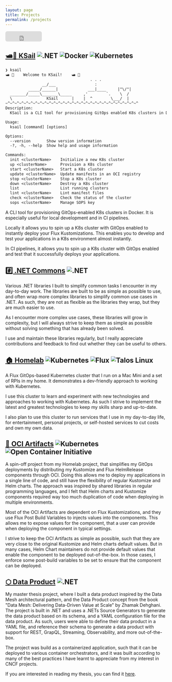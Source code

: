 ```yaml
---
layout: page
title: Projects
permalink: /projects
---
```


<iframe src="https://github.com/sponsors/devantler/button" title="Sponsor devantler" height="32" width="114" style="border: 0; border-radius: 6px;"></iframe>

## [🛥️🐳 KSail](https://github.com/devantler/ksail) ![.NET](https://img.shields.io/badge/.NET-512BD4.svg?style=for-the-badge&logo=dotnet&logoColor=white) ![Docker](https://img.shields.io/badge/Docker-2496ED.svg?style=for-the-badge&logo=Docker&logoColor=white) ![Kubernetes](https://img.shields.io/badge/Kubernetes-326CE5.svg?style=for-the-badge&logo=Kubernetes&logoColor=white)

```txt
❯ ksail
🛥️ 🐳    Welcome to KSail!    🛥️ 🐳
                                     . . .
                __/___                 :
          _____/______|             ___|____     |"\/"|
  _______/_____\_______\_____     ,'        `.    \  /
  \               KSail      |    |  ^        \___/  |
~^~^~^~^~^~^~^~^~^~^~^~^~^~^~^~^~^~^~^~^~^~^~^~^~^~^~^~^~^
Description:
  KSail is a CLI tool for provisioning GitOps enabled K8s clusters in Docker.

Usage:
  ksail [command] [options]

Options:
  --version       Show version information
  -?, -h, --help  Show help and usage information

Commands:
  init <clusterName>    Initialize a new K8s cluster
  up <clusterName>      Provision a K8s cluster
  start <clusterName>   Start a K8s cluster
  update <clusterName>  Update manifests in an OCI registry
  stop <clusterName>    Stop a K8s cluster
  down <clusterName>    Destroy a K8s cluster
  list                  List running clusters
  lint <clusterName>    Lint manifest files
  check <clusterName>   Check the status of the cluster
  sops <clusterName>    Manage SOPS key
```

A CLI tool for provisioning GitOps-enabled K8s clusters in Docker. It is especially useful for local development and in CI pipelines.

Locally it allows you to spin up a K8s cluster with GitOps enabled to instantly deploy your Flux Kustomizations. This enables you to develop and test your applications in a K8s environment almost instantly.

In CI pipelines, it allows you to spin up a K8s cluster with GitOps enabled and test that it successfully deploys your applications.

## [#️⃣ .NET Commons](https://github.com/devantler/dotnet-commons) ![.NET](https://img.shields.io/badge/.NET-512BD4.svg?style=for-the-badge&logo=dotnet&logoColor=white)

Various .NET libraries I built to simplify common tasks I encounter in my day-to-day work. The libraries are built to be as simple as possible to use, and often wrap more complex libraries to simplify common use cases in .NET. As such, they are not as flexible as the libraries they wrap, but they are much easier to use.

As I encounter more complex use cases, these libraries will grow in complexity, but I will always strive to keep them as simple as possible without solving something that has already been solved.

I use and maintain these libraries regularly, but I really appreciate contributions and feedback to find out whether they can be useful to others.

## [🏠 Homelab](https://github.com/devantler/homelab) ![Kubernetes](https://img.shields.io/badge/Kubernetes-326CE5.svg?style=for-the-badge&logo=Kubernetes&logoColor=white) ![Flux](https://img.shields.io/badge/Flux-5468FF.svg?style=for-the-badge&logo=Flux&logoColor=white) ![Talos Linux](https://img.shields.io/badge/Talos-FF7300.svg?style=for-the-badge&logo=Talos&logoColor=white)

A Flux GitOps-based Kubernetes cluster that I run on a Mac Mini and a set of RPIs in my home. It demonstrates a dev-friendly approach to working with Kubernetes.

I use this cluster to learn and experiment with new technologies and approaches to working with Kubernetes. As such I strive to implement the latest and greatest technologies to keep my skills sharp and up-to-date.

I also plan to use this cluster to run services that I use in my day-to-day life, for entertainment, personal projects, or self-hosted services to cut costs and own my own data.

## [🚚 OCI Artifacts](https://github.com/devantler/oci-artifacts) ![Kubernetes](https://img.shields.io/badge/Kubernetes-326CE5.svg?style=for-the-badge&logo=Kubernetes&logoColor=white) ![Open Container Initiative](https://img.shields.io/badge/Open%20Containers%20Initiative-262261.svg?style=for-the-badge&logo=Open-Containers-Initiative&logoColor=white)

A spin-off project from my Homelab project, that simplifies my GitOps deployments by distributing my Kustomize and Flux HelmRelease components through OCI. Doing this allows me to deploy my applications in a single line of code, and still have the flexibility of regular Kustomize and Helm charts. The approach was inspired by shared libraries in regular programming languages, and I felt that Helm charts and Kustomize components required way too much duplication of code when deploying in multiple environments.

Most of the OCI Artifacts are dependent on Flux Kustomizations, and they use Flux Post Build Variables to injects values into the components. This allows me to expose values for the component, that a user can provide when deploying the component in typical settings.

I strive to keep the OCI Artifacts as simple as possible, such that they are very close to the original Kustomize and Helm charts default values. But in many cases, Helm Chart maintainers do not provide default values that enable the component to be deployed out-of-the-box. In those cases, I enforce some post-build variables to be set to ensure that the component can be deployed.

## [⬡ Data Product](https://github.com/devantler/data-product) ![.NET](https://img.shields.io/badge/.NET-512BD4.svg?style=for-the-badge&logo=dotnet&logoColor=white)

My master thesis project, where I built a data product inspired by the Data Mesh architectural pattern, and the Data Product concept from the book "Data Mesh: Delivering Data-Driven Value at Scale" by Zhamak Dehghani. The project is built in .NET and uses a .NETs Source Generators to generate the data product based on its schema, and a YAML configuration file for the data product. As such, users were able to define their data product in a YAML file, and reference their schema to generate a data product with support for REST, GrapQL, Streaming, Observability, and more out-of-the-box.

The project was build as a containerized application, such that it can be deployed to various container orchestrators, and it was built according to many of the best practices I have learnt to appreciate from my interest in CNCF projects.

If you are interested in reading my thesis, you can find it [here](assets/pdfs/thesis.pdf).
